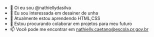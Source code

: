 - 👋 Oi eu sou @nathiellydasilva
- 👀 Eu sou interessada em desainer de unha
- 🌱 Atualmente estou aprendendo HTML,CSS
- 💞️ Estou procurando colaborar em projetos para meu futuro
- 📫 Você pode me encontrar em nathielly.caetano@escola.pr.gov.br

<!---
nathiellydasilva/nathiellydasilva is a ✨ special ✨ repository because its `README.md` (this file) appears on your GitHub profile.
You can click the Preview link to take a look at your changes.
--->
